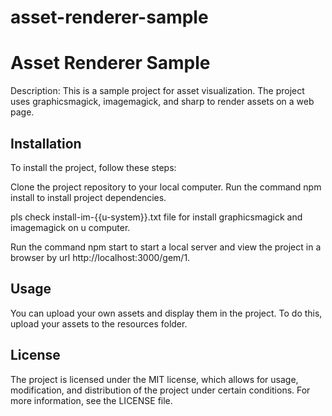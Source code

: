 # asset-renderer-sample

# Asset Renderer Sample
Description:
This is a sample project for asset visualization. The project uses graphicsmagick, imagemagick, and sharp to render assets on a web page.

## Installation
To install the project, follow these steps:

Clone the project repository to your local computer.
Run the command npm install to install project dependencies.

pls check install-im-{{u-system}}.txt file for install graphicsmagick and imagemagick on u computer.

Run the command npm start to start a local server and view the project in a browser by url http://localhost:3000/gem/1.
## Usage
You can upload your own assets and display them in the project. To do this, upload your assets to the resources folder.

## License
The project is licensed under the MIT license, which allows for usage, modification, and distribution of the project under certain conditions. For more information, see the LICENSE file.